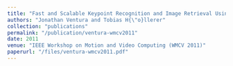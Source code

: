 ```yaml
---
title: "Fast and Scalable Keypoint Recognition and Image Retrieval Using Binary Codes"
authors: "Jonathan Ventura and Tobias H{\"o}llerer"
collection: "publications"
permalink: "/publication/ventura-wmcv2011"
date: 2011
venue: "IEEE Workshop on Motion and Video Computing (WMCV 2011)"
paperurl: "/files/ventura-wmcv2011.pdf"
---
```

